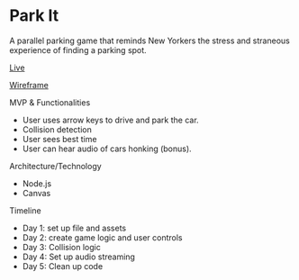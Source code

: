 # Park It

A parallel parking game that reminds New Yorkers the stress and straneous experience of finding a parking spot.

[Live](http://www.kevinxmao.com/js_project/)


[Wireframe](https://wireframe.cc/gpDeId)

MVP & Functionalities
* User uses arrow keys to drive and park the car.
* Collision detection
* User sees best time
* User can hear audio of cars honking (bonus).

Architecture/Technology
* Node.js
* Canvas

Timeline
* Day 1: set up file and assets
* Day 2: create game logic and user controls
* Day 3: Collision logic
* Day 4: Set up audio streaming
* Day 5: Clean up code
